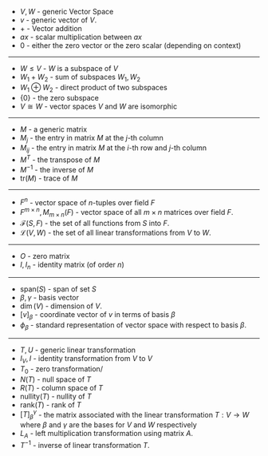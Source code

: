 * $V, W$ - generic Vector Space
* $v$ - generic vector of $V$.
* $+$ - Vector addition
* $ax$ - scalar multiplication between $ax$
* $0$ - either the zero vector or the zero scalar (depending on context)
***
* $W\le V$ - $W$ is a subspace of $V$
* $W_1 + W_2$ - sum of subspaces $W_1,W_2$
* $W_1\oplus W_2$ - direct product of two subspaces
* $\{0\}$ - the zero subspace
* $V\cong W$ - vector spaces $V$ and $W$ are isomorphic
***
* $M$ - a generic matrix
* $M_j$ - the entry in matrix $M$ at the $j$-th column
* $M_{ij}$ - the entry in matrix $M$ at the $i$-th row and $j$-th column
* $M^T$ - the transpose of $M$
* $M^{-1}$ - the inverse of $M$
* $\text{tr}(M)$ - trace of $M$ 
***
* $F^n$ - vector space of $n$-tuples over field $F$
* $F^{m\times n}, M_{m\times n}(F)$ - vector space of all $m\times n$ matrices over field $F$. 
* $\mathcal{F}(S,F)$ - the set of all functions from $S$ into $F$. 
* $\mathcal{L}(V,W)$ - the set of all linear transformations from $V$ to $W$. 
***
* $O$ - zero matrix
* $I, I_n$ - identity matrix (of order $n$)
***
* $\text{span}(S)$ - span of set $S$
* $\beta, \gamma$ - basis vector
* $\dim(V)$ - dimension of $V$.
* $[v]_\beta$ - coordinate vector of $v$ in terms of basis $\beta$
* $\phi_\beta$ - standard representation of vector space with respect to basis $\beta$.
***
* $T, U$ - generic linear transformation
* $I_V, I$ - identity transformation from $V$ to $V$ 
* $T_0$ - zero transformation/
* $N(T)$ - null space of $T$
* $R(T)$ - column space of $T$
* $\text{nullity}(T)$ - nullity of $T$
* $\text{rank}(T)$ - rank of $T$
* $[T]_\beta^\gamma$ - the matrix associated with the linear transformation $T:V\to W$ where $\beta$ and $\gamma$ are the bases for $V$ and $W$ respectively
* $L_A$ - left multiplication transformation using matrix $A$.
* $T^{-1}$ - inverse of linear transformation $T$.
